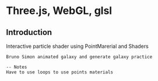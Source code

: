# Three.js, WebGL, glsl

## Introduction
Interactive particle shader using PointMarerial and Shaders

``` Notes
Bruno Simon animated galaxy and generate galaxy practice

-- Notes
Have to use loops to use points materials
```
